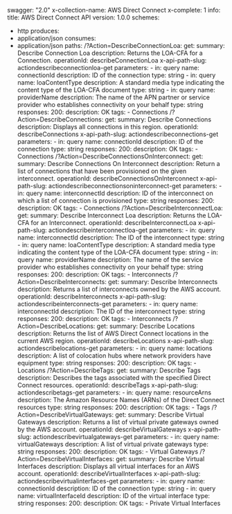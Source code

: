swagger: "2.0"
x-collection-name: AWS Direct Connect
x-complete: 1
info:
  title: AWS Direct Connect API
  version: 1.0.0
schemes:
- http
produces:
- application/json
consumes:
- application/json
paths:
  /?Action=DescribeConnectionLoa:
    get:
      summary: Describe Connection Loa
      description: Returns the LOA-CFA for a Connection.
      operationId: describeConnectionLoa
      x-api-path-slug: actiondescribeconnectionloa-get
      parameters:
      - in: query
        name: connectionId
        description: ID of the connection
        type: string
      - in: query
        name: loaContentType
        description: A standard media type indicating the content type of the LOA-CFA
          document
        type: string
      - in: query
        name: providerName
        description: The name of the APN partner or service provider who establishes
          connectivity on your behalf
        type: string
      responses:
        200:
          description: OK
      tags:
      - Connections
  /?Action=DescribeConnections:
    get:
      summary: Describe Connections
      description: Displays all connections in this region.
      operationId: describeConnections
      x-api-path-slug: actiondescribeconnections-get
      parameters:
      - in: query
        name: connectionId
        description: ID of the connection
        type: string
      responses:
        200:
          description: OK
      tags:
      - Connections
  /?Action=DescribeConnectionsOnInterconnect:
    get:
      summary: Describe Connections On Interconnect
      description: Return a list of connections that have been provisioned on the
        given interconnect.
      operationId: describeConnectionsOnInterconnect
      x-api-path-slug: actiondescribeconnectionsoninterconnect-get
      parameters:
      - in: query
        name: interconnectId
        description: ID of the interconnect on which a list of connection is provisioned
        type: string
      responses:
        200:
          description: OK
      tags:
      - Connections
  /?Action=DescribeInterconnectLoa:
    get:
      summary: Describe Interconnect Loa
      description: Returns the LOA-CFA for an Interconnect.
      operationId: describeInterconnectLoa
      x-api-path-slug: actiondescribeinterconnectloa-get
      parameters:
      - in: query
        name: interconnectId
        description: The ID of the interconnect
        type: string
      - in: query
        name: loaContentType
        description: A standard media type indicating the content type of the LOA-CFA
          document
        type: string
      - in: query
        name: providerName
        description: The name of the service provider who establishes connectivity
          on your behalf
        type: string
      responses:
        200:
          description: OK
      tags:
      - Interconnects
  /?Action=DescribeInterconnects:
    get:
      summary: Describe Interconnects
      description: Returns a list of interconnects owned by the AWS account.
      operationId: describeInterconnects
      x-api-path-slug: actiondescribeinterconnects-get
      parameters:
      - in: query
        name: interconnectId
        description: The ID of the interconnect
        type: string
      responses:
        200:
          description: OK
      tags:
      - Interconnects
  /?Action=DescribeLocations:
    get:
      summary: Describe Locations
      description: Returns the list of AWS Direct Connect locations in the current
        AWS region.
      operationId: describeLocations
      x-api-path-slug: actiondescribelocations-get
      parameters:
      - in: query
        name: locations
        description: A list of colocation hubs where network providers have equipment
        type: string
      responses:
        200:
          description: OK
      tags:
      - Locations
  /?Action=DescribeTags:
    get:
      summary: Describe Tags
      description: Describes the tags associated with the specified Direct Connect
        resources.
      operationId: describeTags
      x-api-path-slug: actiondescribetags-get
      parameters:
      - in: query
        name: resourceArns
        description: The Amazon Resource Names (ARNs) of the Direct Connect resources
        type: string
      responses:
        200:
          description: OK
      tags:
      - Tags
  /?Action=DescribeVirtualGateways:
    get:
      summary: Describe Virtual Gateways
      description: Returns a list of virtual private gateways owned by the AWS account.
      operationId: describeVirtualGateways
      x-api-path-slug: actiondescribevirtualgateways-get
      parameters:
      - in: query
        name: virtualGateways
        description: A list of virtual private gateways
        type: string
      responses:
        200:
          description: OK
      tags:
      - Virtual Gateways
  /?Action=DescribeVirtualInterfaces:
    get:
      summary: Describe Virtual Interfaces
      description: Displays all virtual interfaces for an AWS account.
      operationId: describeVirtualInterfaces
      x-api-path-slug: actiondescribevirtualinterfaces-get
      parameters:
      - in: query
        name: connectionId
        description: ID of the connection
        type: string
      - in: query
        name: virtualInterfaceId
        description: ID of the virtual interface
        type: string
      responses:
        200:
          description: OK
      tags:
      - Private Virtual Interfaces
